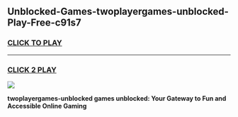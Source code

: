 
## Unblocked-Games-twoplayergames-unblocked-Play-Free-c91s7
<h3>
<a href="https://premium76.site?title=twoplayergames-unblocked&ref=21A">CLICK TO PLAY</a></h3>
<hr>

<h3>
<a href="https://premium76.site?title=twoplayergames-unblocked&ref=21A">CLICK 2 PLAY</a>
  
</h3>

<a href="https://premium76.site?title=twoplayergames-unblocked&ref=21A"><img src="https://clearcache.store/games.png"></a>


**twoplayergames-unblocked games unblocked: Your Gateway to Fun and Accessible Online Gaming**
